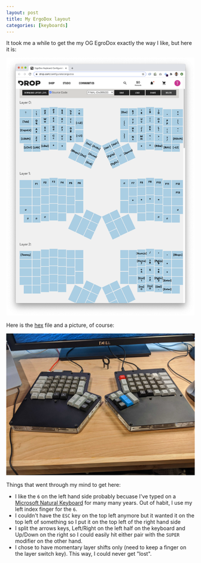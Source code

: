 ```yaml
---
layout: post
title: My ErgoDox layout
categories: [keyboards]
---
```


It took me a while to get the my OG EgroDox exactly the way I like, but here it is:

![](/images/ergodox-layout.png)


Here is the [hex](/assets/firmware.hex) file and a picture, of course:

![](/images/ergodox-final.jpg)

Things that went through my mind to get here:

* I like the `6` on the left hand side probably becuase I've typed on a [Microsoft Natural Keyboard](https://en.wikipedia.org/wiki/Microsoft_ergonomic_keyboards#/media/File:MicrosoftNaturalKeyboardGen1.jpg) for many many years. Out of habit, I use my left index finger for the `6`.
* I couldn't have the `ESC` key on the top left anymore but it wanted it on the top left of something so I put it on the top left of the right hand side
* I split the arrows keys, Left/Right on the left half on the keyboard and Up/Down on the right so I could easily hit either pair with the `SUPER` modifier on the other hand.
* I chose to have momentary layer shifts only (need to keep a finger on the layer switch key).  This way, I could never get "lost".







